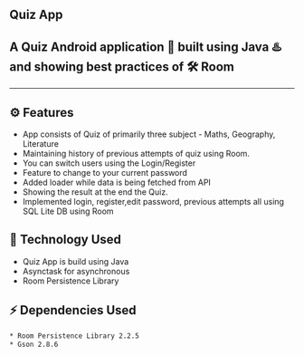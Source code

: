 ## Quiz App
A Quiz Android application 📱 built using Java ♨️ and showing best practices of 🛠️ Room
-------------------

------------
## ⚙️ Features
* App consists of Quiz of primarily three subject - Maths, Geography, Literature
* Maintaining history of previous attempts of quiz using Room.
* You can switch users using the Login/Register
* Feature to change to your current password
* Added loader while data is being fetched from API
* Showing the result at the end the Quiz.
* Implemented login, register,edit password, previous attempts all using SQL Lite DB using Room 

## 🚀 Technology Used

* Quiz App is build using Java
* Asynctask for asynchronous
* Room Persistence Library

## ⚡ Dependencies Used
```sh
* Room Persistence Library 2.2.5
* Gson 2.8.6
```
